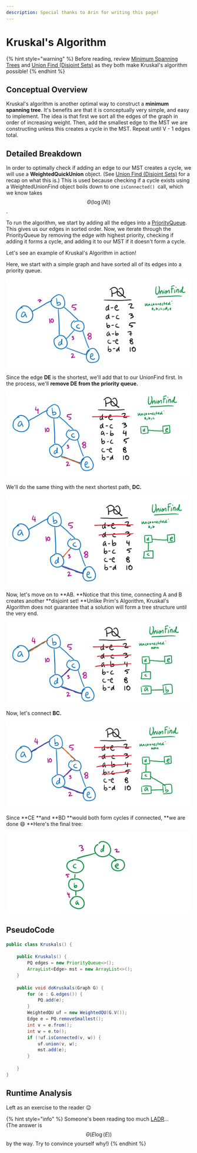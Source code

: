 ```yaml
---
description: Special thanks to Arin for writing this page!
---
```


# Kruskal's Algorithm

{% hint style="warning" %}
Before reading, review [Minimum Spanning Trees](./) and [Union Find (Disjoint Sets)](../../abstract-data-types/union-find-disjoint-sets.md) as they both make Kruskal's algorithm possible!
{% endhint %}

## Conceptual Overview

Kruskal's algorithm is another optimal way to construct a **minimum spanning tree**. It's benefits are that it is conceptually very simple, and easy to implement. The idea is that first we sort all the edges of the graph in order of increasing weight. Then, add the smallest edge to the MST we are constructing unless this creates a cycle in the MST. Repeat until V - 1 edges total.

## Detailed Breakdown

In order to optimally check if adding an edge to our MST creates a cycle, we will use a **WeightedQuickUnion** object. (See [Union Find (Disjoint Sets)](../../abstract-data-types/union-find-disjoint-sets.md) for a recap on what this is.) This is used because checking if a cycle exists using a WeightedUnionFind object boils down to one `isConnected() `call, which we know takes $$\Theta(\log(N))$$.

To run the algorithm, we start by adding all the edges into a [PriorityQueue](../../abstract-data-types/collections/stacks-and-queues.md). This gives us our edges in sorted order. Now, we iterate through the PriorityQueue by removing the edge with highest priority, checking if adding it forms a cycle, and adding it to our MST if it doesn't form a cycle.

Let's see an example of Kruskal's Algorithm in action!

Here, we start with a simple graph and have sorted all of its edges into a priority queue.

![](<../../.gitbook/assets/image (103).png>)

Since the edge **DE** is the shortest, we'll add that to our UnionFind first. In the process, we'll **remove DE from the priority queue.**

![](<../../.gitbook/assets/image (104).png>)

We'll do the same thing with the next shortest path, **DC.**

![](<../../.gitbook/assets/image (105).png>)

Now, let's move on to **AB. **Notice that this time, connecting A and B creates another **disjoint set! **Unlike Prim's Algorithm, Kruskal's Algorithm does not guarantee that a solution will form a tree structure until the very end.

![](<../../.gitbook/assets/image (106).png>)

Now, let's connect **BC.**

![](<../../.gitbook/assets/image (107).png>)

Since **CE **and **BD **would both form cycles if connected, **we are done 😄 **Here's the final tree:

![](<../../.gitbook/assets/image (108).png>)

## PseudoCode

```java
public class Kruskals() {

    public Kruskals() {
        PQ edges = new PriorityQueue<>();
        ArrayList<Edge> mst = new ArrayList<>();
    }

    public void doKruskals(Graph G) {
        for (e : G.edges()) {
            PQ.add(e);
        }
        WeightedQU uf = new WeightedQU(G.V());
        Edge e = PQ.removeSmallest();
        int v = e.from();
        int w = e.to();
        if (!uf.isConnected(v, w)) {
            uf.union(v, w);
            mst.add(e);
        }

    }
}
```

## Runtime Analysis

Left as an exercise to the reader 😉

{% hint style="info" %}
Someone's been reading too much [LADR](https://www.springer.com/gp/book/9783319110790)...\
(The answer is $$\Theta(E\log(E))$$by the way. Try to convince yourself why!)
{% endhint %}
